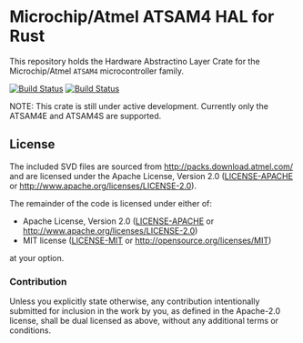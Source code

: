# Microchip/Atmel ATSAM4 HAL for Rust

This repository holds the Hardware Abstractino Layer Crate for the Microchip/Atmel `ATSAM4` microcontroller family.

[![Build Status](https://api.travis-ci.com/atsam4-rs/atsam4-hal.svg?branch=master)](https://api.travis-ci.com/atsam4-rs/atsam4-hal)
[![Build Status](https://github.com/atsam4-rs/atsam4-hal/workflows/Rust/badge.svg)](https://github.com/atsam4-rs/atsam4-hal/actions)

NOTE: This crate is still under active development.   Currently only the ATSAM4E and ATSAM4S are supported.

## License

The included SVD files are sourced from http://packs.download.atmel.com/ and
are licensed under the Apache License, Version 2.0 ([LICENSE-APACHE](LICENSE-APACHE) or
http://www.apache.org/licenses/LICENSE-2.0).

The remainder of the code is licensed under either of:

- Apache License, Version 2.0 ([LICENSE-APACHE](LICENSE-APACHE) or
  http://www.apache.org/licenses/LICENSE-2.0)
- MIT license ([LICENSE-MIT](LICENSE-MIT) or http://opensource.org/licenses/MIT)

at your option.

### Contribution

Unless you explicitly state otherwise, any contribution intentionally submitted for inclusion in the
work by you, as defined in the Apache-2.0 license, shall be dual licensed as above, without any
additional terms or conditions.
